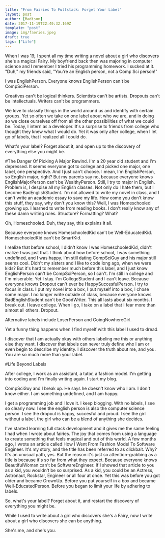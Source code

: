 ```yaml
---
title: "From Fairies To Fullstack: Forget Your Label"
layout: post
author: [Madison]
date: 2017-11-19T22:40:32.169Z
template: "post"
image: img/faeries.jpeg
draft: true
tags: ["Life"]
---
```


When I was 19, I spent all my time writing a novel about a girl who discovers she's a magical Fairy. My boyfriend back then was majoring in computer science and I remember I tried his programming homework. I sucked at it.
"Duh," my friends said, "You're an English person, not a Comp Sci person!"

I was EnglishPerson. Everyone knows EnglishPerson can't be CompSciPerson.

Creatives can't be logical thinkers. Scientists can't be artists. Dropouts can't be intellectuals. Writers can't be programmers.

We love to classify things in the world around us and identify with certain groups. Yet so often we take on one label about who we are, and in doing so we close ourselves off from all the other possibilities of what we could be.
Today, I intern as a developer. It's a surprise to friends from college who thought they knew what I would do. Yet it was only after college, when I let go of labels, that I realized all I could do.

What's your label? Forget about it, and open up to the discovery of everything else you might be.

#The Danger Of Picking A Major
Rewind. I'm a 20 year old student and I'm depressed. It seems everyone got to college and picked one major, one label, one perspective. And I just can't choose. I mean, I'm EnglishPerson, so English major, right? But my parents say no, because everyone knows EnglishMajorPerson can't be WealthyPerson.
Still, I try to major in English. Problem is, I despise all my English classes. Not only do I hate them, but I become BadEnglishStudent. I'm not allowed to write my novel in class, and I can't write an academic essay to save my life. How come you don't know this stuff, they say, why don't you know this?
Well, I was Homeschooled growing up. I learned to write from reading books. I don't really know any of these damn writing rules. Structure? Formatting? What?

Oh, Homeschooled. Duh, they say, this explains it all.

Because everyone knows HomeschooledKid can't be Well-EducatedKid. HomeschooledKid can't be SmartKid.

I realize that before school, I didn't know I was HomeschooledKid, didn't realize I was just that. I think about how before school, I was something undefined, and I was happy.
I'm still dating CompSciGuy and his major still seems cool. Didn't my sisters and I like to code long ago, when we were kids? But it's hard to remember much before this label, and I just know EnglishPerson can't be CompSciPerson, so I can't.
I'm still in college and I'm miserable. Yet I stay. I'm CollegeStudent and I can't leave. Because everyone knows Dropout can't ever be HappySuccesfulPerson.
I try to focus in class. I put my novel into a box, I put myself into a box, I chose some major. I no longer write outside of class, because everyone knows BadEnglishStudent can't be GoodWriter. This all lasts about six months.
I break out. I leave college. When I go, I take on a label that I fear more than almost all others. Dropout.

Alternative labels include LoserPerson and GoingNowhereGirl.

Yet a funny thing happens when I find myself with this label I used to dread.

I discover that I am actually okay with others labeling me this or anything else they want. I discover that labels can never truly define who I am or even begin to describe my identity. I discover the truth about me, and you.
You are so much more than your label.

#Life Beyond Labels

After college, I work as an assistant, a tutor, a fashion model. I'm getting into coding and I'm finally writing again. I start my blog.

CompSciGuy and I break up. He says he doesn't know who I am. I don't know either. I am something undefined, and I am happy.

I get a programming job and I love it. I keep blogging. With no labels, I see so clearly now. I see the english person is also the computer science person. I see the dropout is happy, succesful and proud.
I see the girl without a label, the girl who can be a blend of anything she decides.

I've started learning full stack development and it gives me the same feeling I had when I wrote about fairies. The joy that comes from using a language to create something that feels magical and out of this world.
A few months ago, I wrote an article called How I Went From Fashion Model To Software Engineer. It's my story, and the title has been referred to as clickbait. Why? It's an unusual path, yes. But the reason it's just so attention-grabbing as a title is because it's so far from what they expect. Because everyone knows BeautifulWoman can't be SoftwareEngineer.
If I showed that article to you as a kid, you wouldn't be so surprised. As a kid, you could be an Actress, Astronaut, Rockstar, Engineer or all four at once. Yet this was before you got older and became GrownUp. Before you put yourself in a box and became Well-EducatedPerson.
Before you began to limit your life by adhering to labels.

So, what's your label? Forget about it, and restart the discovery of everything you might be.

While I used to write about a girl who discovers she's a Fairy, now I write about a girl who discovers she can be anything.

She's me, and she's you.